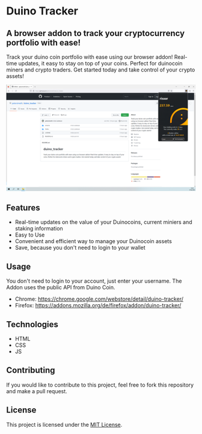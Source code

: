 # Duino Tracker
## A browser addon to track your cryptocurrency portfolio with ease!

Track your duino coin portfolio with ease using our browser addon! Real-time updates, it easy to stay on top of your coins. Perfect for duinocoin miners and crypto traders.  Get started today and take control of your crypto assets!

![Screenshot of the Firefox Version of the Extension](https://raw.githubusercontent.com/petersimeth/duino_tracker/main/_data/screenshot_firefox_01.png?raw=true)

## Features
- Real-time updates on the value of your Duinocoins, current miniers and staking information
- Easy to Use
- Convenient and efficient way to manage your Duinocoin assets
- Save, because you don't need to login to your wallet

## Usage
You don't need to login to your account, just enter your username. 
The Addon uses the public API from Duino Coin.
- Chrome: https://chrome.google.com/webstore/detail/duino-tracker/
- Firefox: https://addons.mozilla.org/de/firefox/addon/duino-tracker/

## Technologies
- HTML
- CSS
- JS

## Contributing
If you would like to contribute to this project, feel free to fork this repository and make a pull request.

## License
This project is licensed under the [MIT License](https://opensource.org/licenses/MIT).
